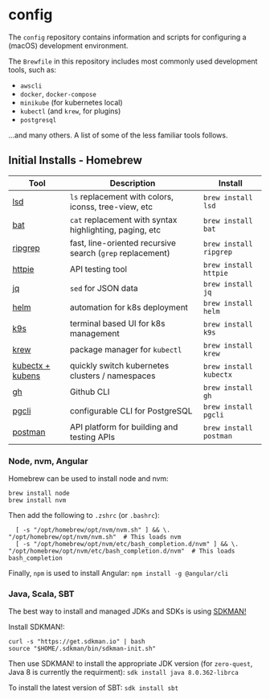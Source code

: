 # config
The `config` repository contains information and scripts for configuring a (macOS) development environment.

The `Brewfile` in this repository includes most commonly used development tools, such as:
* `awscli`
* `docker`, `docker-compose`
* `minikube` (for kubernetes local)
* `kubectl` (and `krew`, for plugins)
* `postgresql`

...and many others. A list of some of the less familiar tools follows.

## Initial Installs - Homebrew ##
Tool | Description | Install
------------ | ------------ | ------------
[lsd](https://github.com/Peltoche/lsd) |`ls` replacement with colors, iconss, tree-view, etc|`brew install lsd`
[bat](https://github.com/sharkdp/bat)|`cat` replacement with syntax highlighting, paging, etc|`brew install bat`
[ripgrep](https://github.com/BurntSushi/ripgrep#installation)|fast, line-oriented recursive search (`grep` replacement)|`brew install ripgrep`
[httpie](https://httpie.io/)|API testing tool|`brew install httpie`
[jq](https://stedolan.github.io/jq/)|`sed` for JSON data| `brew install jq`
[helm](https://helm.sh/docs/intro/install/)|automation for k8s deployment|`brew install helm`
[k9s](https://k9scli.io/)|terminal based UI for k8s management|`brew install k9s`
[krew](https://krew.sigs.k8s.io/)|package manager for `kubectl`|`brew install krew`
[kubectx + kubens](https://github.com/ahmetb/kubectx)|quickly switch kubernetes clusters / namespaces|`brew install kubectx`
[gh](https://cli.github.com/)|Github CLI| `brew install gh`
[pgcli](https://www.pgcli.com/)|configurable CLI for PostgreSQL|`brew install pgcli`
[postman](https://www.postman.com/)|API platform for building and testing APIs|`brew install postman`

### Node, nvm, Angular ###
Homebrew can be used to install node and nvm:
```
brew install node
brew install nvm
```

Then add the following to `.zshrc` (or `.bashrc`):
```  export NVM_DIR="$HOME/.nvm"
  [ -s "/opt/homebrew/opt/nvm/nvm.sh" ] && \. "/opt/homebrew/opt/nvm/nvm.sh"  # This loads nvm
  [ -s "/opt/homebrew/opt/nvm/etc/bash_completion.d/nvm" ] && \. "/opt/homebrew/opt/nvm/etc/bash_completion.d/nvm"  # This loads bash_completion
```

Finally, `npm` is used to install Angular:
`npm install -g @angular/cli`

### Java, Scala, SBT ###
The best way to install and managed JDKs and SDKs is using [SDKMAN!](https://sdkman.io/)

Install SDKMAN!:
```
curl -s "https://get.sdkman.io" | bash
source "$HOME/.sdkman/bin/sdkman-init.sh"
```

Then use SDKMAN! to install the appropriate JDK version (for `zero-quest`, Java 8 is currently the requirment):
`sdk install java 8.0.362-librca`

To install the latest version of SBT:
`sdk install sbt`


